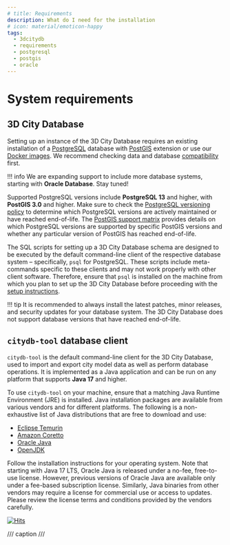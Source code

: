```yaml
---
# title: Requirements
description: What do I need for the installation
# icon: material/emoticon-happy
tags:
  - 3dcitydb
  - requirements
  - postgresql
  - postgis
  - oracle
---
```


# System requirements

## 3D City Database

Setting up an instance of the 3D City Database requires an existing installation of
a [PostgreSQL](https://www.postgresql.org/) database with [PostGIS](https://postgis.net/) extension or use our [Docker images](../3dcitydb/docker.md).
We recommend checking data and database [compatibility](../compatibility.md) first.

!!! info
    We are expanding support to include more database systems, starting with __Oracle Database__. Stay tuned!

Supported PostgreSQL versions include __PostgreSQL 13__ and higher, with __PostGIS 3.0__ and higher. Make sure to check
the [PostgreSQL versioning policy](https://www.postgresql.org/support/versioning/) to determine which PostgreSQL versions are actively maintained or have
reached end-of-life. The [PostGIS support matrix](https://trac.osgeo.org/postgis/wiki/UsersWikiPostgreSQLPostGIS) provides details on which PostgreSQL versions are supported
by specific PostGIS versions and whether any particular version of PostGIS has reached end-of-life.

The SQL scripts for setting up a 3D City Database schema are designed to be executed by the default command-line client
of the respective database system – specifically, `psql` for PostgreSQL. These scripts include meta-commands specific to
these clients and may not work properly with other client software. Therefore, ensure that `psql` is installed on the
machine from which you plan to set up the 3D City Database before proceeding with the [setup instructions](setup.md).

!!! tip
    It is recommended to always install the latest patches, minor releases, and security updates for your database
    system. The 3D City Database does not support database versions that have reached end-of-life.

## `citydb-tool` database client

`citydb-tool` is the default command-line client for the 3D City Database, used to import and export city model data
as well as perform database operations. It is implemented as a Java application and can be run on any platform that
supports __Java 17__ and higher.

To use `citydb-tool` on your machine, ensure that a matching Java Runtime Environment (JRE) is installed. Java
installation packages are available from various vendors and for different platforms. The following is a non-exhaustive
list of Java distributions that are free to download and use:

* [Eclipse Temurin](https://adoptium.net/de/)
* [Amazon Coretto](https://aws.amazon.com/corretto/)
* [Oracle Java](https://www.oracle.com/java/technologies/downloads/)
* [OpenJDK](https://openjdk.org/)

Follow the installation instructions for your operating system. Note that starting with Java 17 LTS, Oracle Java is
released under a no-fee, free-to-use license. However, previous versions of Oracle Java are
available only under a fee-based subscription license. Similarly, Java binaries from other vendors may require a license
for commercial use or access to updates. Please review the license terms and conditions provided by the vendors
carefully.

[![Hits](https://hits.seeyoufarm.com/api/count/incr/badge.svg?url=https%3A%2F%2F3dcitydb.github.io%2F3dcitydb-mkdocs%2Ffirst-steps%2Frequirements%2F&count_bg=%2379C83D&title_bg=%23555555&icon=&icon_color=%23E7E7E7&title=Visitors&edge_flat=false)](https://hits.seeyoufarm.com/#history)

/// caption
///

